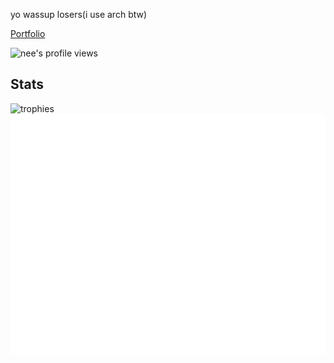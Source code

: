 <!--# HORRAY MY GITHUB ACTIONS ARE BACK!!!! 8/24/2024 9:55 AM PST-->

<p> yo wassup losers(i use arch btw)</p>
<a href="https://coding4portfolio.pages.dev/">Portfolio</a>
<p><img src="https://komarev.com/ghpvc/?username=Coding4Hours" alt="nee's profile views" width="125" height="25" /></p>

<h2>Stats</h2>	
<img alt="trophies" src="https://github-profile-trophy.vercel.app/?username=coding4hours&no-frame=true&row=1&&margin-w=20&no-bg=true&theme=monokai"/>

<img src="/github-metrics.svg">

